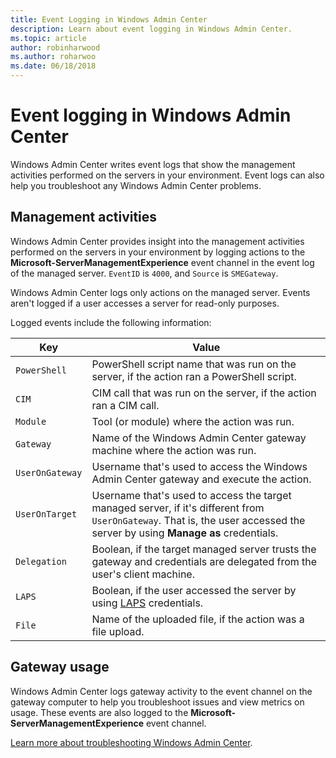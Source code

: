 ```yaml
---
title: Event Logging in Windows Admin Center
description: Learn about event logging in Windows Admin Center.
ms.topic: article
author: robinharwood
ms.author: roharwoo
ms.date: 06/18/2018
---
```


# Event logging in Windows Admin Center

Windows Admin Center writes event logs that show the management activities performed on the servers in your environment. Event logs can also help you troubleshoot any Windows Admin Center problems.

## Management activities

Windows Admin Center provides insight into the management activities performed on the servers in your environment by logging actions to the **Microsoft-ServerManagementExperience** event channel in the event log of the managed server. `EventID` is `4000`, and `Source` is `SMEGateway`.

Windows Admin Center logs only actions on the managed server. Events aren't logged if a user accesses a server for read-only purposes.

Logged events include the following information:

| Key           | Value                                                                                              |
|---------------|----------------------------------------------------------------------------------------------------|
| `PowerShell`    | PowerShell script name that was run on the server, if the action ran a PowerShell script. |
| `CIM `          | CIM call that was run on the server, if the action ran a CIM call.                        |
| `Module`        | Tool (or module) where the action was run.                                                     |
| `Gateway`       | Name of the Windows Admin Center gateway machine where the action was run.                     |
| `UserOnGateway` | Username that's used to access the Windows Admin Center gateway and execute the action.                    |
| `UserOnTarget`  | Username that's used to access the target managed server, if it's different from `UserOnGateway`. That is, the user accessed the server by using **Manage as** credentials. |
| `Delegation`    | Boolean, if the target managed server trusts the gateway and credentials are delegated from the user's client machine.             |
| `LAPS`          | Boolean, if the user accessed the server by using [LAPS](/previous-versions/mt227395(v=msdn.10)) credentials.                          |
| `File`          | Name of the uploaded file, if the action was a file upload.                                |

## Gateway usage

Windows Admin Center logs gateway activity to the event channel on the gateway computer to help you troubleshoot issues and view metrics on usage. These events are also logged to the **Microsoft-ServerManagementExperience** event channel.

[Learn more about troubleshooting Windows Admin Center](../support/troubleshooting.md).
